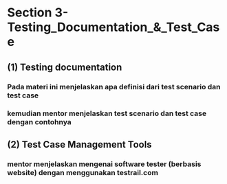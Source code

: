 # Section 3-Testing_Documentation_&_Test_Case

## (1) Testing documentation
### Pada materi ini menjelaskan apa definisi dari test scenario dan test case
### kemudian mentor menjelaskan test scenario dan test case dengan contohnya

## (2) Test Case Management Tools
### mentor menjelaskan mengenai software tester (berbasis website) dengan menggunakan testrail.com